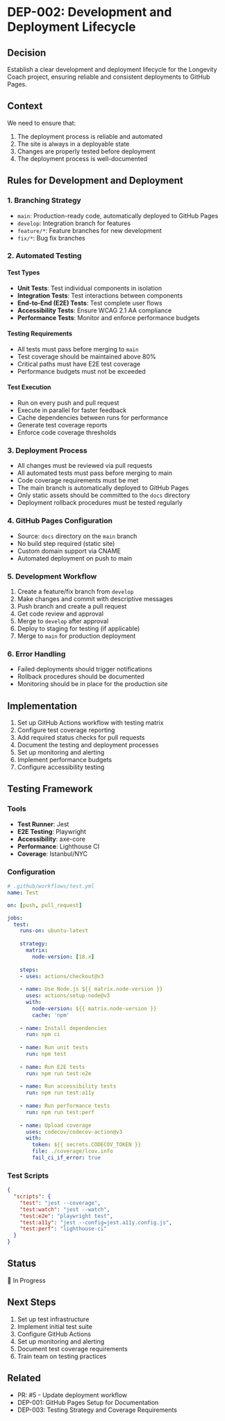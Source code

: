 # DEP-002: Development and Deployment Lifecycle

## Decision

Establish a clear development and deployment lifecycle for the Longevity Coach project,
ensuring reliable and consistent deployments to GitHub Pages.

## Context

We need to ensure that:

1. The deployment process is reliable and automated
2. The site is always in a deployable state
3. Changes are properly tested before deployment
4. The deployment process is well-documented

## Rules for Development and Deployment

### 1. Branching Strategy

- `main`: Production-ready code, automatically deployed to GitHub Pages
- `develop`: Integration branch for features
- `feature/*`: Feature branches for new development
- `fix/*`: Bug fix branches

### 2. Automated Testing

#### Test Types

- **Unit Tests**: Test individual components in isolation
- **Integration Tests**: Test interactions between components
- **End-to-End (E2E) Tests**: Test complete user flows
- **Accessibility Tests**: Ensure WCAG 2.1 AA compliance
- **Performance Tests**: Monitor and enforce performance budgets

#### Testing Requirements

- All tests must pass before merging to `main`
- Test coverage should be maintained above 80%
- Critical paths must have E2E test coverage
- Performance budgets must not be exceeded

#### Test Execution

- Run on every push and pull request
- Execute in parallel for faster feedback
- Cache dependencies between runs for performance
- Generate test coverage reports
- Enforce code coverage thresholds

### 3. Deployment Process

- All changes must be reviewed via pull requests
- All automated tests must pass before merging to main
- Code coverage requirements must be met
- The main branch is automatically deployed to GitHub Pages
- Only static assets should be committed to the `docs` directory
- Deployment rollback procedures must be tested regularly

### 4. GitHub Pages Configuration

- Source: `docs` directory on the `main` branch
- No build step required (static site)
- Custom domain support via CNAME
- Automated deployment on push to main

### 5. Development Workflow

1. Create a feature/fix branch from `develop`
2. Make changes and commit with descriptive messages
3. Push branch and create a pull request
4. Get code review and approval
5. Merge to `develop` after approval
6. Deploy to staging for testing (if applicable)
7. Merge to `main` for production deployment

### 6. Error Handling

- Failed deployments should trigger notifications
- Rollback procedures should be documented
- Monitoring should be in place for the production site

## Implementation

1. Set up GitHub Actions workflow with testing matrix
2. Configure test coverage reporting
3. Add required status checks for pull requests
4. Document the testing and deployment processes
5. Set up monitoring and alerting
6. Implement performance budgets
7. Configure accessibility testing

## Testing Framework

### Tools

- **Test Runner**: Jest
- **E2E Testing**: Playwright
- **Accessibility**: axe-core
- **Performance**: Lighthouse CI
- **Coverage**: Istanbul/NYC

### Configuration

```yaml
# .github/workflows/test.yml
name: Test

on: [push, pull_request]

jobs:
  test:
    runs-on: ubuntu-latest
    
    strategy:
      matrix:
        node-version: [18.x]
    
    steps:
    - uses: actions/checkout@v3
    
    - name: Use Node.js ${{ matrix.node-version }}
      uses: actions/setup-node@v3
      with:
        node-version: ${{ matrix.node-version }}
        cache: 'npm'
    
    - name: Install dependencies
      run: npm ci
      
    - name: Run unit tests
      run: npm test
      
    - name: Run E2E tests
      run: npm run test:e2e
      
    - name: Run accessibility tests
      run: npm run test:a11y
      
    - name: Run performance tests
      run: npm run test:perf
      
    - name: Upload coverage
      uses: codecov/codecov-action@v3
      with:
        token: ${{ secrets.CODECOV_TOKEN }}
        file: ./coverage/lcov.info
        fail_ci_if_error: true
```

### Test Scripts

```json
{
  "scripts": {
    "test": "jest --coverage",
    "test:watch": "jest --watch",
    "test:e2e": "playwright test",
    "test:a11y": "jest --config=jest.a11y.config.js",
    "test:perf": "lighthouse-ci"
  }
}
```

## Status

🔄 In Progress

## Next Steps

1. Set up test infrastructure
2. Implement initial test suite
3. Configure GitHub Actions
4. Set up monitoring and alerting
5. Document test coverage requirements
6. Train team on testing practices

## Related

- PR: #5 - Update deployment workflow
- DEP-001: GitHub Pages Setup for Documentation
- DEP-003: Testing Strategy and Coverage Requirements
